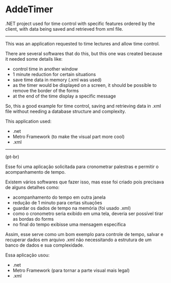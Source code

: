 # AddeTimer
  .NET project used for time control with specific features ordered by the client, with data being saved and retrieved from xml file.
  
  ***
  
This was an application requested to time lectures and allow time control.

There are several softwares that do this, but this one was created because it needed some details like:
* control time in another window
* 1 minute reduction for certain situations
* save time data in memory (.xml was used)
* as the timer would be displayed on a screen, it should be possible to remove the border of the forms
* at the end of the time display a specific message

So, this a good example for time control, saving and retrieving data in .xml file without needing a database structure and complexity.

This application used:
* .net
* Metro Framework (to make the visual part more cool)
* .xml
      
***

(pt-br)

Esse foi uma aplicação solicitada para cronometrar palestras e permitir o acompanhamento de tempo.

Existem vários softwares que fazer isso, mas esse foi criado pois precisava de alguns detalhes como:

* acompanhamento do tempo em outra janela
* redução de 1 minuto para certas situações
* guardar os dados de tempo na memória (foi usado .xml)
* como o cronometro seria exibido em uma tela, deveria ser possível tirar as bordas do forms
* no final do tempo exibisse uma mensagem especifica 	

Assim, esse serve como um bom exemplo para controle de tempo, salvar e recuperar dados em arquivo .xml não necessitando a estrutura de um banco de dados e sua complexidade.

Essa aplicação usou:
* .net
* Metro Framework (para tornar a parte visual mais legal) 
* .xml

